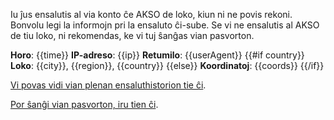 Iu ĵus ensalutis al via konto ĉe AKSO de loko, kiun ni ne povis rekoni. Bonvolu legi la informojn pri la ensaluto ĉi-sube. Se vi ne ensalutis al AKSO de tiu loko, ni rekomendas, ke vi tuj ŝanĝas vian pasvorton.

**Horo**: {{time}}
**IP-adreso**: {{ip}}
**Retumilo**: {{userAgent}}
{{#if country}}
**Loko**: {{city}}, {{region}}, {{country}}
{{else}}
**Koordinatoj**: {{coords}}
{{/if}}

[Vi povas vidi vian plenan ensaluthistorion tie ĉi]({{#url}}/ensalutoj{{/url}}).

[Por ŝanĝi vian pasvorton, iru tien ĉi]({{#url}}/nova_pasvorto{{/url}}).
